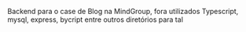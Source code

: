 Backend para o case de Blog na MindGroup, fora utilizados Typescript, mysql, express, bycript entre outros diretórios para tal
